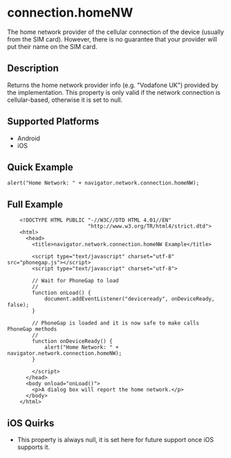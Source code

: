 connection.homeNW
====================

The home network provider of the cellular connection of the device (usually from the SIM card). However, there is no guarantee that your provider will put their name on the SIM card.

Description
-----------

Returns the home network provider info (e.g. "Vodafone UK") provided by the implementation. This property is only valid if the network connection is cellular-based, otherwise it is set to null.

Supported Platforms
-------------------

- Android
- iOS

Quick Example
-------------

	alert("Home Network: " + navigator.network.connection.homeNW);


Full Example
-------------

	    <!DOCTYPE HTML PUBLIC "-//W3C//DTD HTML 4.01//EN"
	                          "http://www.w3.org/TR/html4/strict.dtd">
	    <html>
	      <head>
	        <title>navigator.network.connection.homeNW Example</title>

	        <script type="text/javascript" charset="utf-8" src="phonegap.js"></script>
	        <script type="text/javascript" charset="utf-8">

	        // Wait for PhoneGap to load
	        // 
	        function onLoad() {
	            document.addEventListener("deviceready", onDeviceReady, false);
	        }

	        // PhoneGap is loaded and it is now safe to make calls PhoneGap methods
	        //
	        function onDeviceReady() {
				alert("Home Network: " + navigator.network.connection.homeNW);
	        }

	        </script>
	      </head>
	      <body onload="onLoad()">
	        <p>A dialog box will report the home network.</p>
	      </body>
	    </html>

iOS Quirks
----------
- This property is always null, it is set here for future support once iOS supports it.
